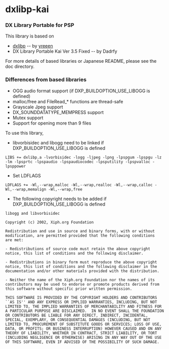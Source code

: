 dxlibp-kai
==========


### DX Library Portable for PSP


This library is based on

* [dxlibp](https://github.com/yreeen/dxlibp) -- by [yreeen](https://github.com/yreeen) <br>
* DX Library Portable Kai Ver 3.5 Fixed -- by Dadrfy


For more details of based libraries or Japanese README, please see the doc directory.


### Differences from based libraries

* OGG audio format support (if DXP_BUILDOPTION_USE_LIBOGG is defined)
* malloc/free and FileRead_* functions are thread-safe
* Grayscale Jpeg support
* DX_SOUNDDATATYPE_MEMPRESS support
* Mutex support
* Support for opening more than 9 files

To use this library,

* libvorbisidec and libogg need to be linked if DXP_BUILDOPTION_USE_LIBOGG is defined

```
LIBS += dxlibp.a -lvorbisidec -logg -ljpeg -lpng -lpspgum -lpspgu -lz -lm -lpsprtc -lpspaudio -lpspaudiocodec -lpsputility -lpspvalloc -lpsppower
```

* Set LDFLAGS

```
LDFLAGS += -Wl,--wrap,malloc -Wl,--wrap,realloc -Wl,--wrap,calloc -Wl,--wrap,memalign -Wl,--wrap,free
```

* The following copyright needs to be added if DXP_BUILDOPTION_USE_LIBOGG is defined

```
libogg and libvorbisidec

Copyright (c) 2002, Xiph.org Foundation

Redistribution and use in source and binary forms, with or without
modification, are permitted provided that the following conditions
are met:

- Redistributions of source code must retain the above copyright
notice, this list of conditions and the following disclaimer.

- Redistributions in binary form must reproduce the above copyright
notice, this list of conditions and the following disclaimer in the
documentation and/or other materials provided with the distribution.

- Neither the name of the Xiph.org Foundation nor the names of its
contributors may be used to endorse or promote products derived from
this software without specific prior written permission.

THIS SOFTWARE IS PROVIDED BY THE COPYRIGHT HOLDERS AND CONTRIBUTORS
``AS IS'' AND ANY EXPRESS OR IMPLIED WARRANTIES, INCLUDING, BUT NOT
LIMITED TO, THE IMPLIED WARRANTIES OF MERCHANTABILITY AND FITNESS FOR
A PARTICULAR PURPOSE ARE DISCLAIMED.  IN NO EVENT SHALL THE FOUNDATION
OR CONTRIBUTORS BE LIABLE FOR ANY DIRECT, INDIRECT, INCIDENTAL,
SPECIAL, EXEMPLARY, OR CONSEQUENTIAL DAMAGES (INCLUDING, BUT NOT
LIMITED TO, PROCUREMENT OF SUBSTITUTE GOODS OR SERVICES; LOSS OF USE,
DATA, OR PROFITS; OR BUSINESS INTERRUPTION) HOWEVER CAUSED AND ON ANY
THEORY OF LIABILITY, WHETHER IN CONTRACT, STRICT LIABILITY, OR TORT
(INCLUDING NEGLIGENCE OR OTHERWISE) ARISING IN ANY WAY OUT OF THE USE
OF THIS SOFTWARE, EVEN IF ADVISED OF THE POSSIBILITY OF SUCH DAMAGE.
```

